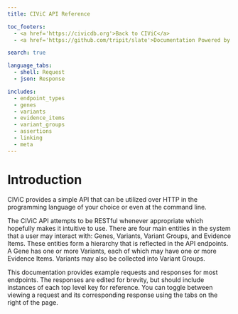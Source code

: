 ```yaml
---
title: CIViC API Reference

toc_footers:
  - <a href='https://civicdb.org'>Back to CIViC</a>
  - <a href='https://github.com/tripit/slate'>Documentation Powered by Slate</a>

search: true

language_tabs:
  - shell: Request
  - json: Response

includes:
  - endpoint_types
  - genes
  - variants
  - evidence_items
  - variant_groups
  - assertions
  - linking
  - meta
---
```


# Introduction

CIViC provides a simple API that can be utilized over HTTP in the programming language of your choice or even at the command line.

The CIViC API attempts to be RESTful whenever appropriate which hopefully makes it intuitive to use. There are four main entities in the system that a user may interact with: Genes, Variants, Variant Groups, and Evidence Items. These entities form a hierarchy that is reflected in the API endpoints. A Gene has one or more Variants, each of which may have one or more Evidence Items. Variants may also be collected into Variant Groups.

This documentation provides example requests and responses for most endpoints. The responses are edited for brevity, but should include instances of each top level key for reference. You can toggle between viewing a request and its corresponding response using the tabs on the right of the page.

